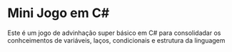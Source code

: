 # Mini Jogo em C#
Este é um jogo de advinhação super básico em C# para consolidadar os conhceimentos de variáveis, laços, condicionais e estrutura da linguagem
